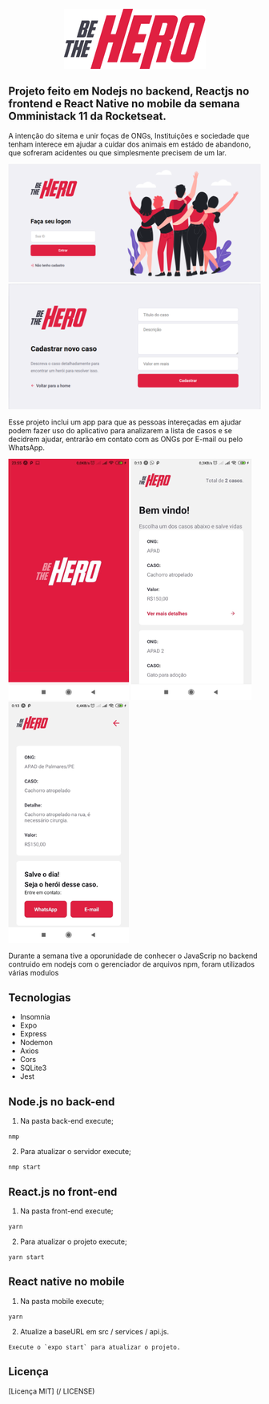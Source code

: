 

<p align="center">
  <img src="mobile/src/assets/logo@3x.png" />
</p>

## Projeto feito em Nodejs no backend, Reactjs no frontend e React Native no mobile da semana Omministack 11 da Rocketseat.

A intenção do sitema e unir foças de ONGs, Instituições e sociedade que tenham interece em ajudar a cuidar dos animais em estádo de abandono, que sofreram acidentes ou que simplesmente precisem de um lar. 

<p align='center'>
  <img src='screenshot/login.png'>
  <img src='screenshot/cadastro.png'>
</p>  

Esse projeto inclui um app para que as pessoas intereçadas em ajudar podem fazer uso do aplicativo para analizarem a lista de 
casos e se decidrem ajudar, entrarão em contato com as ONGs por E-mail ou pelo WhatsApp.

<p align='left'>
  <img src='screenshot/appinicio.png'/> 

  <img src='screenshot/applista.png'/> 

  <img src='screenshot/appdetalhes.png'/>
</p>



Durante a semana tive a oporunidade de conhecer o JavaScrip no backend contruido em nodejs com o gerenciador de arquivos npm, 
foram utilizados várias modulos

## Tecnologias

- Insomnia
- Expo
- Express
- Nodemon
- Axios
- Cors
- SQLite3
- Jest

## Node.js no back-end

1. Na pasta back-end execute;
```node
nmp
```
2. Para atualizar o servidor execute;
```node
nmp start
```

## React.js no front-end

1. Na pasta front-end execute;
```node
yarn
```
2. Para atualizar o projeto execute;
```node
yarn start
```

## React native no mobile

1. Na pasta mobile execute;
```node
yarn
```
2. Atualize a baseURL em src / services / api.js.

```node
Execute o `expo start` para atualizar o projeto.
```

## Licença
[Licença MIT] (/ LICENSE)

